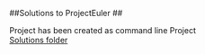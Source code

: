 ##Solutions to ProjectEuler ##

Project has been created as command line Project      
[Solutions folder](https://github.com/prakashn27/Online-judges/tree/master/ProjectEuler-In-Swift/ProjectEuler-In-Swift)
